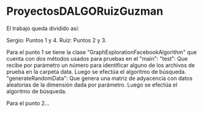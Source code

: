 # ProyectosDALGORuizGuzman

El trabajo queda dividido así: 

Sergio: Puntos 1 y 4.
Ruiz: Puntos 2 y 3.

Para el punto 1 se tiene la clase "GraphExplorationFacebookAlgorithm" que cuenta con dos métodos usados para pruebas en el "main":
 "test": Que recibe por parámetro un número para identificar alguno de los archivos de prueba en la carpeta data. Luego se efectúa el algoritmo de búsqueda.
 "generateRandomData": Que genera una matriz de adyacencia con datos aleatorias de la dimensión dada por parámetro. Luego se efectúa el algoritmo de búsqueda.
 
 Para el punto 2...
